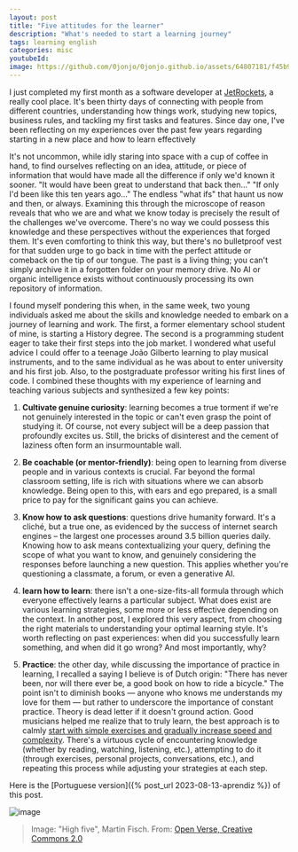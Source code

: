 ```yaml
---
layout: post
title: "Five attitudes for the learner"
description: "What's needed to start a learning journey"
tags: learning english
categories: misc
youtubeId:
image: https://github.com/0jonjo/0jonjo.github.io/assets/64807181/f45b9ebc-0936-4796-9e23-a3ea2af5c97f
---
```


I just completed my first month as a software developer at [JetRockets](https://jetrockets.com/), a really cool place. It's been thirty days of connecting with people from different countries, understanding how things work, studying new topics, business rules, and tackling my first tasks and features. Since day one, I've been reflecting on my experiences over the past few years regarding starting in a new place and how to learn effectively

It's not uncommon, while idly staring into space with a cup of coffee in hand, to find ourselves reflecting on an idea, attitude, or piece of information that would have made all the difference if only we'd known it sooner. "It would have been great to understand that back then..." "If only I'd been like this ten years ago..." The endless "what ifs" that haunt us now and then, or always. Examining this through the microscope of reason reveals that who we are and what we know today is precisely the result of the challenges we've overcome. There's no way we could possess this knowledge and these perspectives without the experiences that forged them. It's even comforting to think this way, but there's no bulletproof vest for that sudden urge to go back in time with the perfect attitude or comeback on the tip of our tongue. The past is a living thing; you can't simply archive it in a forgotten folder on your memory drive. No AI or organic intelligence exists without continuously processing its own repository of information.

I found myself pondering this when, in the same week, two young individuals asked me about the skills and knowledge needed to embark on a journey of learning and work. The first, a former elementary school student of mine, is starting a History degree. The second is a programming student eager to take their first steps into the job market. I wondered what useful advice I could offer to a teenage João Gilberto learning to play musical instruments, and to the same individual as he was about to enter university and his first job. Also, to the postgraduate professor writing his first lines of code. I combined these thoughts with my experience of learning and teaching various subjects and synthesized a few key points:

1. **Cultivate genuine curiosity**: learning becomes a true torment if we're not genuinely interested in the topic or can't even grasp the point of studying it. Of course, not every subject will be a deep passion that profoundly excites us. Still, the bricks of disinterest and the cement of laziness often form an insurmountable wall.

2. **Be coachable (or mentor-friendly)**: being open to learning from diverse people and in various contexts is crucial. Far beyond the formal classroom setting, life is rich with situations where we can absorb knowledge. Being open to this, with ears and ego prepared, is a small price to pay for the significant gains you can achieve.

3. **Know how to ask questions**: questions drive humanity forward. It's a cliché, but a true one, as evidenced by the success of internet search engines – the largest one processes around 3.5 billion queries daily. Knowing how to ask means contextualizing your query, defining the scope of what you want to know, and genuinely considering the responses before launching a new question. This applies whether you're questioning a classmate, a forum, or even a generative AI.

4. **learn how to learn**: there isn't a one-size-fits-all formula through which everyone effectively learns a particular subject. What does exist are various learning strategies, some more or less effective depending on the context. In another post, I explored this very aspect, from choosing the right materials to understanding your optimal learning style. It's worth reflecting on past experiences: when did you successfully learn something, and when did it go wrong? And most importantly, why?

5. **Practice**: the other day, while discussing the importance of practice in learning, I recalled a saying I believe is of Dutch origin: "There has never been, nor will there ever be, a good book on how to ride a bicycle." The point isn't to diminish books — anyone who knows me understands my love for them — but rather to underscore the importance of constant practice. Theory is dead letter if it doesn't ground action. Good musicians helped me realize that to truly learn, the best approach is to calmly [start with simple exercises and gradually increase speed and complexity](https://www.youtube.com/watch?v=uNuXYT5xPbo). There's a virtuous cycle of encountering knowledge (whether by reading, watching, listening, etc.), attempting to do it (through exercises, personal projects, conversations, etc.), and repeating this process while adjusting your strategies at each step.

Here is the [Portuguese version]({% post_url 2023-08-13-aprendiz %}) of this post.

![image](https://github.com/0jonjo/0jonjo.github.io/assets/64807181/f45b9ebc-0936-4796-9e23-a3ea2af5c97f)
>Image: "High five", Martin Fisch. From: [Open Verse, Creative Commons 2.0](https://openverse.org/image/0d46348d-efb5-43ae-9f0d-5206a8741299)
